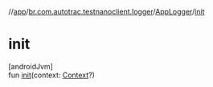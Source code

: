 //[app](../../../index.md)/[br.com.autotrac.testnanoclient.logger](../index.md)/[AppLogger](index.md)/[init](init.md)

# init

[androidJvm]\
fun [init](init.md)(context: [Context](https://developer.android.com/reference/kotlin/android/content/Context.html)?)
